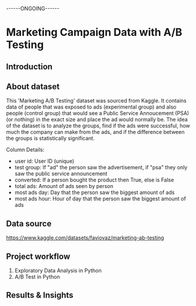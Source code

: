 ------ONGOING------
# Marketing Campaign Data with A/B Testing

## Introduction

## About dataset

This 'Marketing A/B Testing' dataset was sourced from Kaggle. It contains data of people that was exposed to ads (experimental group) and also people (control group) that would see a Public Service Annoucement (PSA) (or nothing) in the exact size and place the ad would normally be. The idea of the dataset is to analyze the groups, find if the ads were successful, how much the company can make from the ads, and if the difference between the groups is statistically significant.

Column Details:
* user id: User ID (unique)
* test group: If "ad" the person saw the advertisement, if "psa" they only saw the public service announcement
* converted: If a person bought the product then True, else is False
* total ads: Amount of ads seen by person
* most ads day: Day that the person saw the biggest amount of ads
* most ads hour: Hour of day that the person saw the biggest amount of ads

## Data source
https://www.kaggle.com/datasets/faviovaz/marketing-ab-testing

## Project workflow

1. Exploratory Data Analysis in Python
2. A/B Test in Python

## Results & Insights
